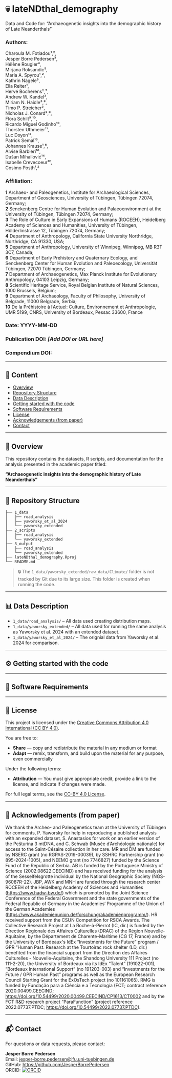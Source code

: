 # 💀 lateNDthal_demography

Data and Code for: “Archaeogenetic insights into the demographic history of Late Neanderthals”  

### Authors: 
Charoula M. Fotiadou¹,²,  
Jesper Borre Pedersen³,  
Hélène Rougier⁴,  
Mirjana Roksandic⁵,  
Maria A. Spyrou¹,²,  
Kathrin Nägele⁶,  
Ella Reiter¹,  
Hervé Bocherens²,⁷,  
Andrew W. Kandel³,  
Miriam N. Haidle³,⁸,  
Timo P. Streicher³,  
Nicholas J. Conard²,⁸,  
Flora Schilt⁹,¹⁰,  
Ricardo Miguel Godinho¹⁰,  
Thorsten Uthmeier¹¹,  
Luc Doyon¹²,  
Patrick Semal¹³,  
Johannes Krause¹,⁶,  
Alvise Barbieri¹⁰,  
Dušan Mihailović¹⁴,  
Isabelle Crevecoeur¹²,  
Cosimo Posth¹,² 

### Affiliation: 
**1** Archaeo- and Paleogenetics, Institute for Archaeological Sciences, Department of Geosciences, University of Tübingen, Tübingen 72074, Germany;  
**2** Senckenberg Centre for Human Evolution and Palaeoenvironment at the University of Tübingen, Tübingen 72074, Germany;  
**3** The Role of Culture in Early Expansions of Humans (ROCEEH), Heidelberg Academy of Sciences and Humanities, University of Tübingen, Hölderlinstrasse 12, Tübingen 72074, Germany;  
**4** Department of Anthropology, California State University Northridge, Northridge, CA 91330, USA;  
**5** Department of Anthropology, University of Winnipeg, Winnipeg, MB R3T 3C7, Canada;  
**6** Department of Early Prehistory and Quaternary Ecology, and Senckenberg Center for Human Evolution and Paleoecology, Universität Tübingen, 72070 Tübingen, Germany;  
**7** Department of Archaeogenetics, Max Planck Institute for Evolutionary Anthropology, 04103 Leipzig, Germany;  
**8** Scientific Heritage Service, Royal Belgian Institute of Natural Sciences, 1000 Brussels, Belgium;  
**9** Department of Archaeology, Faculty of Philosophy, University of Belgrade, 11000 Belgrade, Serbia;  
**10** De la Préhistoire à l’Actuel: Culture, Environnement et Anthropologie, UMR 5199, CNRS, University of Bordeaux, Pessac 33600, France 

### Date: YYYY-MM-DD

### Publication DOI: *[Add DOI or URL here]*

### Compendium DOI: 

---

## 📖 Content

- [Overview](#-overview)
- [Repository Structure](#-repository-structure)
- [Data Description](#-data-description)
- [Getting started with the code](#-getting-started-with-the-code)
- [Software Requirements](#-software-requirements)
- [License](#-license)
- [Acknowledgements (from paper)](#-acknowledgements-(from-paper))
- [Contact](#-contact)


---

## 🧭 Overview

This repository contains the datasets, R scripts, and documentation for the analysis presented in the academic paper titled:

**“Archaeogenetic insights into the demographic history of Late Neanderthals”**

---

## 📁 Repository Structure

```
├── 1_data
│   ├── road_analysis
│   ├── yaworsky_et_al_2024
│   └── yaworsky_extended
├── 2_scripts
│   ├── road_analysis
│   └── yaworsky_extended
├── 3_output
│   ├── road_analysis
│   └── yaworsky_extended
├── lateNDthal_demography.Rproj
└── README.md
```


> 🔒 The `1_data/yaworsky_extended/raw_data/Climate/` folder is not tracked by Git due to its large size. This folder is created when running the code.

---

## 📊 Data Description

- `1_data/road_analysis/` – All data used creating distribution maps.
- `1_data/yaworsky_extended/` – All data used for running the same analysis as Yaworsky et al. 2024 with an extended dataset.
- `1_data/yaworsky_et_al_2024/` – The orignial data from Yaworsky et al. 2024 for comparison.

---
## ⚙️ Getting started with the code

---

## 💾 Software Requirements

---

## 📜 License

This project is licensed under the [Creative Commons Attribution 4.0 International (CC BY 4.0)](https://creativecommons.org/licenses/by/4.0/).

You are free to:
- **Share** — copy and redistribute the material in any medium or format
- **Adapt** — remix, transform, and build upon the material for any purpose, even commercially

Under the following terms:
- **Attribution** — You must give appropriate credit, provide a link to the license, and indicate if changes were made.

For full legal terms, see the [CC-BY 4.0 License](https://creativecommons.org/licenses/by/4.0/legalcode).

---

## 🤝 Acknowledgements (from paper)

We thank the Archeo- and Paleogenetics team at the University of Tübingen for comments, P. Yaworsky for help in reproducing a published analysis with an expanded dataset, S. Anastasios for work on an earlier version of the Pešturina 3 mtDNA, and C. Schwab (Musée d’Archéologie nationale) for access to the Saint-Césaire collection in her care. MR and DM are funded by NSERC grant (no RGPAS-2019-00039), by SSHRC Partnership grant (no 895-2024-1005), and NEEMO grant (no 7746827) funded by the Science Fund of the Republic of Serbia. AB is funded by the Portuguese Ministry of Science (2002.08622.CEECIND) and has received funding for the analysis of the Sesselfelsgrotte individual by the National Geographic Society (NGS-96087R-22). JBP, AWK and MNH are funded through the research center ROCEEH of the Heidelberg Academy of Sciences and Humanities (https://www.hadw-bw.de/) which is promoted by the Joint Science Conference of the Federal Government and the state governments of the Federal Republic of Germany in the Academies‘ Programme of the Union of the German Academies (https://www.akademienunion.de/forschung/akademienprogramm/). HR received support from the CSUN Competition for RSCA Awards. The Collective Research Project at La Roche-à-Pierrot (IC, dir.) is funded by the Direction Régionale des Affaires Culturelles (DRAC) of the Région Nouvelle-Aquitaine, by the Département de Charente-Maritime (CG 17, France) and by the University of Bordeaux's IdEx “Investments for the Future” program / GPR “Human Past. Research at the Tourtoirac rock shelter (LD, dir.) benefited from the financial support from the Direction des Affaires Culturelles - Nouvelle-Aquitaine, the Shandong University 111 Project (no 111-2-20), the University of Bordeaux via its IdEx “Talent” (191022-001), “Bordeaux International Support” (no 191203-003) and “Investments for the Future / GPR Human Past” programs as well as the European Research Council Starting Grant for the ExOsTech project (no 101161065). RMG is funded by Fundação para a Ciência e a Tecnologia (FCT; contract reference 2020.00499.CEECIND; https://doi.org/10.54499/2020.00499.CEECIND/CP1613/CT0002 and by the FCT R&D research project “ParaFunction” (project reference 2022.07737.PTDC; https://doi.org/10.54499/2022.07737.PTDC).

---

## 📬 Contact

For questions or data requests, please contact:

**Jesper Borre Pedersen**  
Email: <jesper-borre.pedersen@ifu.uni-tuebingen.de>  
GitHub: https://github.com/JesperBorrePedersen  
ORCID: [![ORCiD](https://img.shields.io/badge/ORCiD-0000--0002--3468--0986-green.svg)](https://orcid.org/0000-0002-3468-0986)
